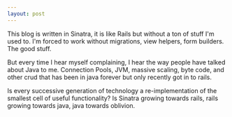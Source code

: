 ```yaml
---
layout: post
---
```

This blog is written in Sinatra, it is like Rails but without a ton of stuff I'm used to.  I'm forced to work without migrations, view helpers, form builders.  The good stuff.

But every time I hear myself complaining, I hear the way people have talked about Java to me.  Connection Pools, JVM, massive scaling, byte code, and other crud that has been in java forever but only recently got in to rails.

Is every successive generation of technology a re-implementation of the smallest cell of useful functionality?  Is Sinatra growing towards rails, rails growing towards java, java towards oblivion.
